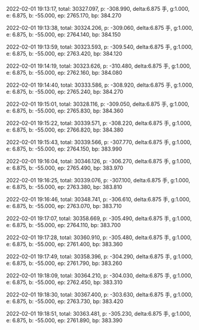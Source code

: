 2022-02-01 19:13:17, total: 30327.097, p: -308.990, delta:6.875 手, g:1.000, e: 6.875, b: -55.000, ep: 2765.170, bp: 384.270

2022-02-01 19:13:38, total: 30324.206, p: -309.060, delta:6.875 手, g:1.000, e: 6.875, b: -55.000, ep: 2764.140, bp: 384.150

2022-02-01 19:13:59, total: 30323.593, p: -309.540, delta:6.875 手, g:1.000, e: 6.875, b: -55.000, ep: 2763.420, bp: 384.120

2022-02-01 19:14:19, total: 30323.626, p: -310.480, delta:6.875 手, g:1.000, e: 6.875, b: -55.000, ep: 2762.160, bp: 384.080

2022-02-01 19:14:40, total: 30333.586, p: -308.920, delta:6.875 手, g:1.000, e: 6.875, b: -55.000, ep: 2765.240, bp: 384.270

2022-02-01 19:15:01, total: 30328.116, p: -309.050, delta:6.875 手, g:1.000, e: 6.875, b: -55.000, ep: 2765.830, bp: 384.360

2022-02-01 19:15:22, total: 30339.571, p: -308.220, delta:6.875 手, g:1.000, e: 6.875, b: -55.000, ep: 2766.820, bp: 384.380

2022-02-01 19:15:43, total: 30339.566, p: -307.770, delta:6.875 手, g:1.000, e: 6.875, b: -55.000, ep: 2764.150, bp: 383.990

2022-02-01 19:16:04, total: 30346.126, p: -306.270, delta:6.875 手, g:1.000, e: 6.875, b: -55.000, ep: 2765.490, bp: 383.970

2022-02-01 19:16:25, total: 30339.076, p: -307.100, delta:6.875 手, g:1.000, e: 6.875, b: -55.000, ep: 2763.380, bp: 383.810

2022-02-01 19:16:46, total: 30348.741, p: -306.610, delta:6.875 手, g:1.000, e: 6.875, b: -55.000, ep: 2763.070, bp: 383.710

2022-02-01 19:17:07, total: 30358.669, p: -305.490, delta:6.875 手, g:1.000, e: 6.875, b: -55.000, ep: 2764.110, bp: 383.700

2022-02-01 19:17:28, total: 30360.910, p: -305.480, delta:6.875 手, g:1.000, e: 6.875, b: -55.000, ep: 2761.400, bp: 383.360

2022-02-01 19:17:49, total: 30358.396, p: -304.290, delta:6.875 手, g:1.000, e: 6.875, b: -55.000, ep: 2761.790, bp: 383.260

2022-02-01 19:18:09, total: 30364.210, p: -304.030, delta:6.875 手, g:1.000, e: 6.875, b: -55.000, ep: 2762.450, bp: 383.310

2022-02-01 19:18:30, total: 30367.400, p: -303.630, delta:6.875 手, g:1.000, e: 6.875, b: -55.000, ep: 2763.730, bp: 383.420

2022-02-01 19:18:51, total: 30363.481, p: -305.230, delta:6.875 手, g:1.000, e: 6.875, b: -55.000, ep: 2761.890, bp: 383.390
